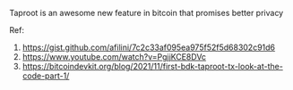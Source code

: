 Taproot is an awesome new feature in bitcoin that promises better privacy

Ref:
1. https://gist.github.com/afilini/7c2c33af095ea975f52f5d68302c91d6
2. https://www.youtube.com/watch?v=PgjjKCE8DVc
3. https://bitcoindevkit.org/blog/2021/11/first-bdk-taproot-tx-look-at-the-code-part-1/